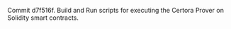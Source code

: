 Commit d7f516f.                    Build and Run scripts for executing the Certora Prover on Solidity smart contracts.